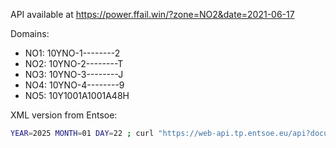 API available at https://power.ffail.win/?zone=NO2&date=2021-06-17

Domains:
- NO1: 10YNO-1--------2
- NO2: 10YNO-2--------T
- NO3: 10YNO-3--------J
- NO4: 10YNO-4--------9
- NO5: 10Y1001A1001A48H

XML version from Entsoe:
```bash
YEAR=2025 MONTH=01 DAY=22 ; curl "https://web-api.tp.entsoe.eu/api?documentType=A44&in_Domain=10YNO-2--------T&out_Domain=10YNO-2--------T&periodStart=${YEAR}${MONTH}$((DAY-1))2300&periodEnd=${YEAR}${MONTH}${DAY}2300&securityToken=$(op item get entsoe.eu --fields 'Web Api Security Token')" > ~/tmp/60m.xml
```
